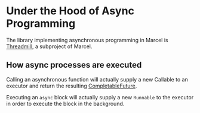 # Under the Hood of Async Programming

The library implementing asynchronous programming in Marcel is [Threadmill](https://github.com/tambapps/marcel/tree/main/subprojects/threadmill/README.md), a subproject of Marcel.

## How async processes are executed
Calling an asynchronous function will actually supply a new Callable to an executor and return the resulting [CompletableFuture](https://docs.oracle.com/javase/8/docs/api/java/util/concurrent/CompletableFuture.html).

Executing an `async` block will actually supply a new `Runnable` to the executor in order to execute the block in the background.

